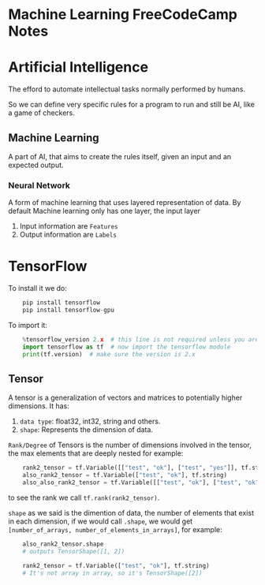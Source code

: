 # Machine Learning FreeCodeCamp Notes

# Artificial Intelligence

The efford to automate intellectual tasks
normally performed by humans.

So we can define very specific rules for a program
to run and still be AI, like a game of checkers.

## Machine Learning

A part of AI, that aims to create the rules itself, given an
input and an expected output.

### Neural Network

A form of machine learning that uses layered representation of
data. By default Machine learning only has one layer, the input layer

1. Input information are `Features`
2. Output information are `Labels`

# TensorFlow

To install it we do:

```python
    pip install tensorflow
    pip install tensorflow-gpu
```

To import it:

```python
    %tensorflow_version 2.x  # this line is not required unless you are in a notebook
    import tensorflow as tf  # now import the tensorflow module
    print(tf.version)  # make sure the version is 2.x
```

## Tensor

A tensor is a generalization of vectors and matrices to potentially higher dimensions.
It has:

1. `data type`: float32, int32, string and others.
2. `shape`: Represents the dimension of data.

`Rank/Degree` of Tensors is the number of dimensions involved in the tensor, the max elements that are
deeply nested for example:

```python
    rank2_tensor = tf.Variable([["test", "ok"], ["test", "yes"]], tf.string)
    also_rank2_tensor = tf.Variable(["test", "ok"], tf.string)
    also_also_rank2_tensor = tf.Variable([["test", "ok"], ["test", "ok"], ["test", "yes"]], tf.string)
```

to see the rank we call `tf.rank(rank2_tensor)`.

`shape` as we said is the dimention of data, the number of elements that exist in each dimension,
if we would call `.shape`, we would get `[number_of_arrays, number_of_elements_in_arrays]`, for example:

```python
    also_rank2_tensor.shape
    # outputs TensorShape([1, 2])

    rank2_tensor = tf.Variable(["test", "ok"], tf.string)
    # It's not array in array, so it's TensorShape([2])
```
